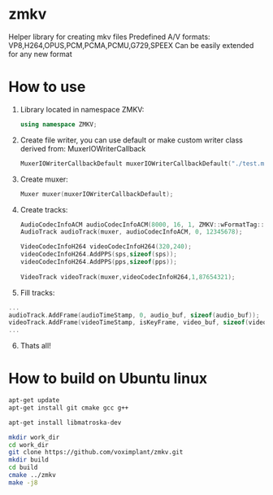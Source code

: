 # zmkv
Helper library for creating mkv files
Predefined A/V formats: VP8,H264,OPUS,PCM,PCMA,PCMU,G729,SPEEX
Can be easily extended for any new format

# How to use

1. Library located in namespace ZMKV:

    ```cpp
    using namespace ZMKV;
    ```
2. Create file writer, you can use default or make custom writer class derived from: MuxerIOWriterCallback

    ```cpp
    MuxerIOWriterCallbackDefault muxerIOWriterCallbackDefault("./test.mkv");
    ```
3. Create muxer:

    ```cpp
    Muxer muxer(muxerIOWriterCallbackDefault);
    ```
4. Create tracks:
    
    ```cpp
    AudioCodecInfoACM audioCodecInfoACM(8000, 16, 1, ZMKV::wFormatTag::PCM);
    AudioTrack audioTrack(muxer, audioCodecInfoACM, 0, 12345678);

    VideoCodecInfoH264 videoCodecInfoH264(320,240);
    videoCodecInfoH264.AddPPS(sps,sizeof(sps));
    videoCodecInfoH264.AddPPS(pps,sizeof(pps));
      
    VideoTrack videoTrack(muxer,videoCodecInfoH264,1,87654321);
    ```
5. Fill tracks:
  
  ```cpp
  ...
  audioTrack.AddFrame(audioTimeStamp, 0, audio_buf, sizeof(audio_buf));
  videoTrack.AddFrame(videoTimeStamp, isKeyFrame, video_buf, sizeof(video_buf));
  ...
  ```
  
6. Thats all!

# How to build on Ubuntu linux

```bash
apt-get update
apt-get install git cmake gcc g++

apt-get install libmatroska-dev

mkdir work_dir
cd work_dir
git clone https://github.com/voximplant/zmkv.git
mkdir build
cd build
cmake ../zmkv
make -j8

```

